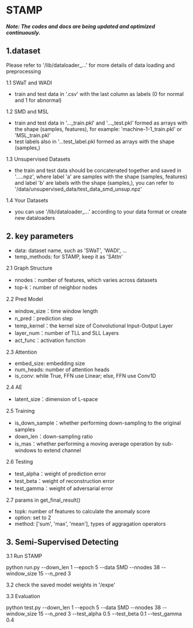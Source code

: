 # STAMP

***Note: The codes and docs are being updated and optimized continuously.***
## 1.dataset

Please refer to '/lib/dataloader_...' for more details of data loading and preprocessing

1.1 SWaT and WADI
- train and test data in '.csv' with the last column as labels (0 for normal and 1 for abnormal)

1.2 SMD and MSL
- train and test data in '..._train.pkl' and '..._test.pkl' formed as arrays with the shape (samples, features), for example: 'machine-1-1_train.pkl' or 'MSL_train.pkl'
- test labels also in '...test_label.pkl formed as arrays with the shape (samples,)

1.3 Unsupervised Datasets
- the train and test data should be concatenated together and saved in '.....npz', where label 'a' are samples with the shape (samples, features) and label 'b' are labels with the shape (samples,), you can refer to '/data/unsupervised_data/test_data_smd_unsup.npz'

1.4 Your Datasets
- you can use '/lib/dataloader_...' according to your data format or create new dataloaders

## 2. key parameters

- data: dataset name, such as 'SWaT', 'WADI', ...
- temp_methods: for STAMP, keep it as 'SAttn'

2.1 Graph Structure
- nnodes：number of features, which varies across datasets
- top-k：number of neighbor nodes


2.2 Pred Model
- window_size：time window length
- n_pred：prediction step
- temp_kernel：the kernel size of Convolutional Input-Output Layer
- layer_num：number of TLL and SLL Layers
- act_func：activation function

2.3 Attention
- embed_size: embedding size
- num_heads: number of attention heads
- is_conv: while True, FFN use Linear; else, FFN use Conv1D
 
2.4 AE
- latent_size：dimension of L-space


2.5 Training

- is_down_sample：whether performing down-sampling to the original samples
- down_len：down-sampling ratio
- is_mas：whether performing a moving average operation by sub-windows to extend channel

2.6 Testing
- test_alpha：weight of prediction error
- test_beta：weight of reconstruction error
- test_gamma：weight of adversarial error

2.7 params in get_final_result()
- topk: number of features to calculate the anomaly score
- option: set to 2
- method: ['sum', 'max', 'mean'], types of aggragation operators

## 3. Semi-Supervised Detecting

3.1 Run STAMP

python run.py --down_len 1 --epoch 5 --data SMD --nnodes 38 --window_size 15 --n_pred 3

3.2 
check the saved model weights in '/expe'

3.3 Evaluation

python test.py --down_len 1 --epoch 5 --data SMD --nnodes 38 --window_size 15 --n_pred 3 --test_alpha 0.5 --test_beta 0.1 --test_gamma 0.4 




